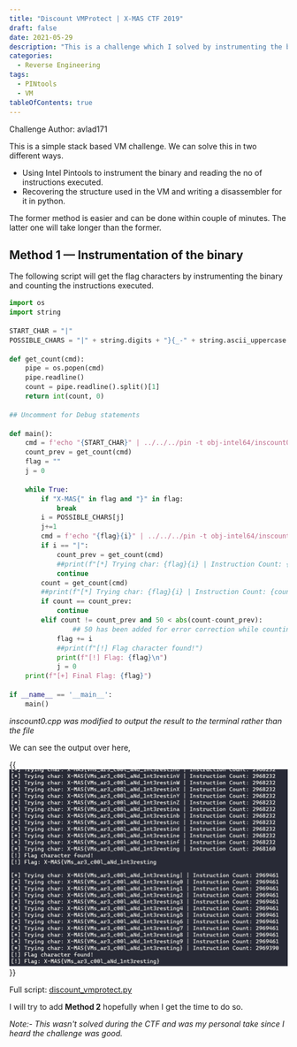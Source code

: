 ```yaml
---
title: "Discount VMProtect | X-MAS CTF 2019" 
draft: false
date: 2021-05-29
description: "This is a challenge which I solved by instrumenting the binary with the help of intel pintools. This is an alternative way to solve this challenge by using a black box approach."
categories:
  - Reverse Engineering
tags:
  - PINtools
  - VM
tableOfContents: true
---
```


Challenge Author: avlad171

This is a simple stack based VM challenge.  We can solve this in two different ways. 

- Using Intel Pintools to instrument the binary and reading the no of instructions executed.
- Recovering the structure used in the VM and writing a disassembler for it in python.

The former method is easier and can be done within couple of minutes. The latter one will take longer than the former.


## Method 1 — Instrumentation of the binary

The following script will get the flag characters by instrumenting the binary and counting the instructions executed. 

```python
import os
import string

START_CHAR = "|"
POSSIBLE_CHARS = "|" + string.digits + "}{_-" + string.ascii_uppercase + string.ascii_lowercase

def get_count(cmd):
    pipe = os.popen(cmd)
    pipe.readline()
    count = pipe.readline().split()[1]
    return int(count, 0)

## Uncomment for Debug statements

def main():
    cmd = f'echo "{START_CHAR}" | ../../../pin -t obj-intel64/inscount0.so -- ~/VM'
    count_prev = get_count(cmd)
    flag = ""
    j = 0

    while True:
        if "X-MAS{" in flag and "}" in flag:
            break 
        i = POSSIBLE_CHARS[j]
        j+=1
        cmd = f'echo "{flag}{i}" | ../../../pin -t obj-intel64/inscount0.so -- ~/VM'
        if i == "|":
            count_prev = get_count(cmd)
            ##print(f"[*] Trying char: {flag}{i} | Instruction Count: {count_prev}")
            continue
        count = get_count(cmd)
        ##print(f"[*] Trying char: {flag}{i} | Instruction Count: {count}")
        if count == count_prev:
            continue
        elif count != count_prev and 50 < abs(count-count_prev):
				## 50 has been added for error correction while counting 
            flag += i
            ##print(f"[!] Flag character found!")
            print(f"[!] Flag: {flag}\n")
            j = 0
    print(f"[+] Final Flag: {flag}")    

if __name__ == '__main__':
    main()
```
*inscount0.cpp was modified to output the result to the terminal rather than the file*

We can see the output over here,

{{<img src="Untitled.png">}}

Full script: [discount_vmprotect.py](https://gist.github.com/AmunRha/c734cf68c973aad103f88f7fcde02fef)

I will try to add **Method 2** hopefully when I get the time to do so.


*Note:- This wasn't solved during the CTF and was my personal take since I heard the challenge was good.*